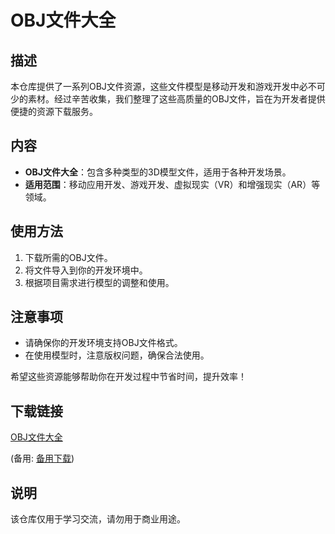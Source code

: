 # OBJ文件大全

## 描述

本仓库提供了一系列OBJ文件资源，这些文件模型是移动开发和游戏开发中必不可少的素材。经过辛苦收集，我们整理了这些高质量的OBJ文件，旨在为开发者提供便捷的资源下载服务。

## 内容

- **OBJ文件大全**：包含多种类型的3D模型文件，适用于各种开发场景。
- **适用范围**：移动应用开发、游戏开发、虚拟现实（VR）和增强现实（AR）等领域。

## 使用方法

1. 下载所需的OBJ文件。
2. 将文件导入到你的开发环境中。
3. 根据项目需求进行模型的调整和使用。

## 注意事项

- 请确保你的开发环境支持OBJ文件格式。
- 在使用模型时，注意版权问题，确保合法使用。

希望这些资源能够帮助你在开发过程中节省时间，提升效率！

## 下载链接
[OBJ文件大全](https://pan.quark.cn/s/7b5961e21005) 

(备用: [备用下载](https://pan.baidu.com/s/108ICUFpQZvgGvcwtT8MGaw?pwd=1234))

## 说明

该仓库仅用于学习交流，请勿用于商业用途。
